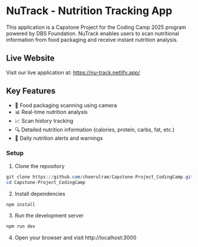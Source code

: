 # NuTrack - Nutrition Tracking App

This application is a Capstone Project for the Coding Camp 2025 program powered by DBS Foundation. NuTrack enables users to scan nutritional information from food packaging and receive instant nutrition analysis.

## Live Website

Visit our live application at: https://nu-track.netlify.app/

## Key Features

- 📱 Food packaging scanning using camera
- 📊 Real-time nutrition analysis
- 📈 Scan history tracking
- 🔍 Detailed nutrition information (calories, protein, carbs, fat, etc.)
- 🔔 Daily nutrition alerts and warnings

### Setup

1. Clone the repository

```powershell
git clone https://github.com/choerulram/Capstone-Project_CodingCamp.git
cd Capstone-Project_CodingCamp
```

2. Install dependencies

```powershell
npm install
```

3. Run the development server

```powershell
npm run dev
```

4. Open your browser and visit http://localhost:3000
